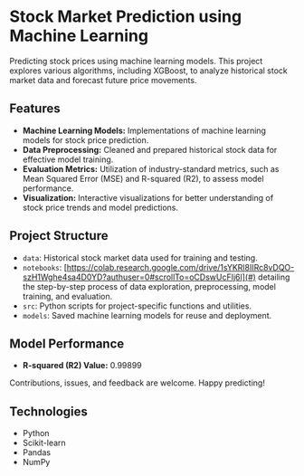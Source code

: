 # Stock Market Prediction using Machine Learning

Predicting stock prices using machine learning models. This project explores various algorithms, including XGBoost, to analyze historical stock market data and forecast future price movements.

## Features

- **Machine Learning Models:** Implementations of machine learning models for stock price prediction.
- **Data Preprocessing:** Cleaned and prepared historical stock data for effective model training.
- **Evaluation Metrics:** Utilization of industry-standard metrics, such as Mean Squared Error (MSE) and R-squared (R2), to assess model performance.
- **Visualization:** Interactive visualizations for better understanding of stock price trends and model predictions.

## Project Structure

- `data`: Historical stock market data used for training and testing.
- `notebooks`: [https://colab.research.google.com/drive/1sYKRl8IIRc8vDQO-szH1Wghe4sa4D0YD?authuser=0#scrollTo=oCDswUcFIj6l](#) detailing the step-by-step process of data exploration, preprocessing, model training, and evaluation.
- `src`: Python scripts for project-specific functions and utilities.
- `models`: Saved machine learning models for reuse and deployment.

## Model Performance

- **R-squared (R2) Value:** 0.99899

Contributions, issues, and feedback are welcome. Happy predicting!

## Technologies

- Python
- Scikit-learn
- Pandas
- NumPy


